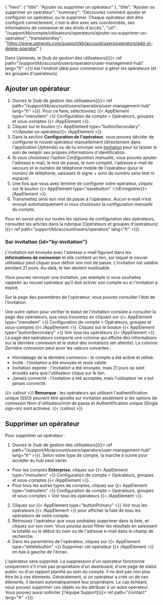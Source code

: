 {
"hero": {
"title": "Ajouter ou supprimer un opérateur"
},
"title": "Ajouter ou supprimer un opérateur",
"summary": "Découvrez comment ajouter et configurer un opérateur, ou le supprimer. Chaque opérateur doit être configuré correctement, c'est-à-dire avec ses coordonnées, ses informations de connexion et ses droits d'accès.",
"url": "/support/kb/compte/utilisateurs/operateurs/ajouter-ou-supprimer-un-operateur",
"translationKey": "https://www.uptrends.com/support/kb/account/users/operators/add-or-delete-operator"
}

Dans Uptrends, le [hub de gestion des utilisateurs]({{< ref path="/support/kb/account/users/operators/user-management-hub" lang="fr" >}}) est l'endroit idéal pour commencer à gérer les opérateurs (et les groupes d'opérateurs).

## Ajouter un opérateur

1. Ouvrez le [hub de gestion des utilisateurs]({{< ref path="/support/kb/account/users/operators/user-management-hub" lang="fr" >}}). Pour ce faire, sélectionnez {{< AppElement type="menuitem" >}} Configuration de compte > Opérateurs, groupes et sous-comptes {{< /AppElement >}}.
2. Cliquez sur le bouton {{< AppElement type="buttonSecondary" >}}Ajouter un opérateur{{< /AppElement >}}.
3. Dans la section **Configuration de l'opérateur**, vous pouvez décider de configurer le nouvel opérateur manuellement (directement dans l'application Uptrends) ou de lui envoyer une [invitation](#by-invitation) pour lui laisser le soin de remplir ses propres informations d'identification.
4. Si vous choisissez l'option *Configuration manuelle*, vous pouvez ajouter l'adresse e-mail, le mot de passe, le nom complet, l'adresse e-mail de secours et le numéro de téléphone mobile de l'opérateur (pour le numéro de téléphone, saisissez le signe \+ suivi du numéro sans tiret ni espace).
5. Une fois que vous avez terminé de configurer votre opérateur, cliquez sur le bouton {{< AppElement type="savebutton" >}}Enregistrer{{< /AppElement >}}.
6. Transmettez ainsi son mot de passe à l'opérateur. Aucun e-mail n'est envoyé automatiquement si vous choisissez la configuration manuelle du compte.


Pour en savoir plus sur toutes les options de configuration des opérateurs, consultez les articles dans la rubrique [Opérateurs et groupes d'opérateurs]({{< ref path="support/kb/account/users/operators" lang="fr" >}}).
### Sur invitation {id="by-invitation"}

L'invitation est envoyée avec l'adresse *e-mail* figurant dans les **informations de connexion** et elle contient un lien, sur lequel le nouvel utilisateur peut cliquer pour définir son mot de passe. L'invitation est valable pendant 21 jours. Au-delà, le lien devient inutilisable.

Vous pouvez renvoyer une invitation, par exemple si vous souhaitez rappeler au nouvel opérateur qu'il doit activer son compte ou si l'invitation a expiré.

Sur la page des paramètres de l'opérateur, vous pouvez consulter l'état de l'invitation.

Une autre option pour vérifier le statut de l'invitation consiste à consulter la page des opérateurs, que vous trouverez en cliquant sur {{< AppElement type="menuitem" >}} Configuration de compte > Opérateurs, groupes et sous-comptes {{< /AppElement >}}.  Cliquez sur le bouton {{< AppElement type="buttonSecondary" >}} Voir tous les opérateurs {{< /AppElement >}}. La page des opérateurs comporte une colonne qui affiche des informations sur la dernière connexion et le statut des invitations (en attente). La colonne *Dernière connexion* peut avoir les valeurs suivantes :

- Horodatage de la dernière connexion : le compte a été activé et utilisé.
- Invité : l'invitation a été envoyée et reste valide.
- Invitation expirée : l'invitation a été envoyée, mais 21 jours se sont écoulés sans que l'utilisateur clique sur le lien.
- Jamais connecté : l'invitation a été acceptée, mais l'utilisateur ne s'est jamais connecté.


{{< callout >}} **Remarque** : les opérateurs qui utilisent l'authentification unique (SSO) peuvent être ajoutés sur invitation seulement si les options de connexion Nom d'utilisateur/mot de passe et Authentification unique (Single sign-on) sont activées. {{< /callout >}}

## Supprimer un opérateur

Pour supprimer un opérateur :

1. Ouvrez le [hub de gestion des utilisateurs]({{< ref path="/support/kb/account/users/operators/user-management-hub" lang="fr" >}}). Selon votre type de compte, la marche à suivre pour accéder au hub peut varier.
- Pour les comptes **Enterprise**, cliquez sur {{< AppElement type="menuitem" >}} Configuration de compte > Opérateurs, groupes et sous-comptes {{< /AppElement >}}.
- Pour tous les autres types de comptes, cliquez sur {{< AppElement type="menuitem" >}} Configuration de compte > Opérateurs, groupes et sous-comptes > Voir tous les opérateurs {{< /AppElement >}}.

2. Cliquez sur {{< AppElement type="buttonPrimary" >}} Voir tous les opérateurs {{< /AppElement >}} pour afficher la liste de tous les opérateurs de votre compte.
3. Retrouvez l'opérateur que vous souhaitez supprimer dans la liste, et cliquez sur son nom. Vous pouvez aussi filtrer les résultats en saisissant la totalité ou le début du nom ou de l'adresse e-mail dans le champ de recherche.
4. Dans les paramètres de l'opérateur, cliquez sur {{< AppElement type="deletebutton" >}} Supprimer cet opérateur {{< /AppElement >}} en bas à gauche de l'écran.

L'opérateur sera supprimé. La suppression d'un opérateur fonctionne uniquement s'il n'est pas propriétaire d'un dashboard, d'une page de statut public ou d'un rapport planifié au sein du compte. Il ne doit pas non plus être lié à ces éléments. Généralement, si un opérateur a créé un de ces éléments, il devient automatiquement leur propriétaire. Le cas échéant, vous pouvez supprimer ces objets ou les attribuer à un autre opérateur. Vous pouvez aussi solliciter [l'équipe Support]({{< ref path="/contact" lang="fr" >}}).